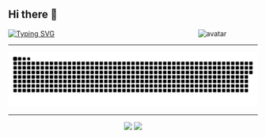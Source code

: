 <!--
**NuyoahCh/NuyoahCh** is a ✨ _special_ ✨ repository because its `README.md` (this file) appears on your GitHub profile.

Here are some ideas to get you started:

- 🔭 I'm currently working on ...
- 🌱 I'm currently learning ...
- 👯 I'm looking to collaborate on ...
- 🤔 I'm looking for help with ...
- 💬 Ask me about ...
- 📫 How to reach me: ...
- 😄 Pronouns: ...
- ⚡ Fun fact: ...
-->
## Hi there 👋


<img src="https://github.com/yoyocraft/yoyocraft/blob/master/assets/angry.gif" width="120" alt="avatar" align="right" />


[![Typing SVG](https://readme-typing-svg.herokuapp.com?font=Fira+Code&pause=1000&width=435&lines=Hi,+I'm+NuyoahCh;Welcome+to+my+GitHub!;nuyoahch.online)](https://git.io/typing-svg)

---

![github-snake](https://raw.githubusercontent.com/NuyoahCh/NuyoahCh/output/github-contribution-grid-snake.svg)

---

<p align="center">
  <img src="https://github-readme-stats.vercel.app/api?username=NuyoahCh&show_icons=true&theme=tokyonight" height="160"/>
  <img src="https://github-readme-stats.vercel.app/api/top-langs/?username=NuyoahCh&layout=compact&theme=tokyonight&hide=html,css" height="180"/>
</p>
